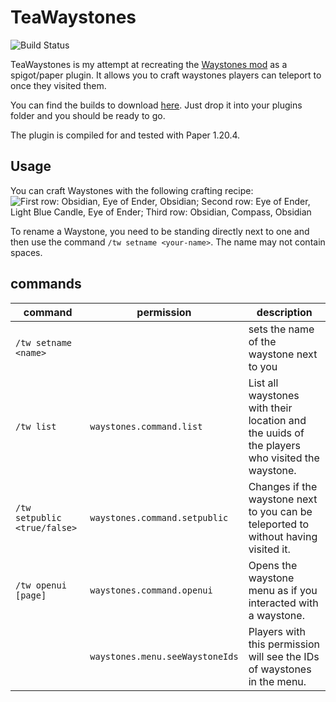 # TeaWaystones
![Build Status](https://drone.tardis.systems/api/badges/Kurt/TeaWaystones/status.svg)

TeaWaystones is my attempt at recreating the [Waystones mod](https://modrinth.com/mod/waystones) as a spigot/paper plugin. It allows you to craft waystones players can teleport to once they visited them. 

You can find the builds to download [here](https://releases.tardis.systems/TeaWaystones). Just drop it into your plugins folder and you should be ready to go.

The plugin is compiled for and tested with Paper 1.20.4.

## Usage

You can craft Waystones with the following crafting recipe:
![First row: Obsidian, Eye of Ender, Obsidian; Second row: Eye of Ender, Light Blue Candle, Eye of Ender; Third row: Obsidian, Compass, Obsidian](https://share.k00.eu/image_waystones_crafting.png)

To rename a Waystone, you need to be standing directly next to one and then use the command `/tw setname <your-name>`. The name may not contain spaces.

## commands 
|command|permission|description|
|-|-|-|
|`/tw setname <name>`||sets the name of the waystone next to you|
|`/tw list`|`waystones.command.list`|List all waystones with their location and the uuids of the players who visited the waystone.|
|`/tw setpublic <true/false>`|`waystones.command.setpublic`|Changes if the waystone next to you can be teleported to without having visited it.|
|`/tw openui [page]`|`waystones.command.openui`|Opens the waystone menu as if you interacted with a waystone.|
||`waystones.menu.seeWaystoneIds`|Players with this permission will see the IDs of waystones in the menu.|

